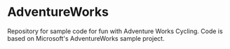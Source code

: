 # AdventureWorks
Repository for sample code for fun with Adventure Works Cycling. Code is based on Microsoft's AdventureWorks sample project.
